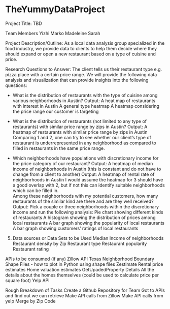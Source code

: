 # TheYummyDataProject
Project Title: TBD

Team Members
  Yizhi
  Marko
  Madeleine
  Sarah

Project Description/Outline: As a local data analysis group specialized in the food industry, we provide data to clients to help them decide where they should expand or open a new restaurant based on a type of cuisine and price. 

Research Questions to Answer: The client tells us their restaurant type e.g. pizza place with a certain price range. We will provide the following data analysis and visualization that can provide insights into the following questions:
- What is the distribution of restaurants with the type of cuisine among various neighborhoods in Austin? 
     Output:  A heat map of  restaurants  with interest  in Austin 
          A general type heatmap
          A heatmap considering the price range our customer is targeting
- What is the distribution of restaurants (not limited to any type of restaurants) with similar price range by zips in Austin?
  Output: A heatmap of restaurants with similar price range by zips in Austin
 Comparing 1 and 2, one can try to see whether our client’s type of restaurant is underrepresented in any neighborhood as compared to filled in restaurants in the same price range.

- Which neighborhoods have populations with discretionary income for the price category of our restaurant?
  Output: A heatmap of median income of neighborhoods in Austin (this is constant and do not have to change from a client to another)
  Output: A heatmap of rental rate of neighborhoods in Austin 
I would assume the heatmap for 3  should have a good overlap with 2, but if not this can identify suitable neighborhoods which can be filled in.     
Among these neighborhoods with my potential customers, how many restaurants of the similar kind are there and are they well received?
Output: Pick a couple or three neighborhoods within the discretionary income and run the following analysis:
Pie chart showing different kinds of restaurants
A histogram showing the distribution of prices among local restaurants 
A bar graph showing the popularity of local restaurants
A bar graph showing customers’ ratings of local restaurants
    
 5. Data sources or Data Sets to be Used
Median Income of neighborhoods
Restaurant density by Zip
Restaurant type
Restaurant popularity 
Restaurant rating

APIs to be consumed (if any)
Zillow API
Texas Neighborhood Boundary Shape Files - how to plot in Python using shape files
Zestimate
Rental price estimates
Home valuation estimates
GetUpadedProperty Details
All the details about the homes themselves (could be used to calculate price per square foot)
Yelp API

Rough Breakdown of Tasks
Create a Github Repository for Team
Got to APIs and find out we can retrieve
Make API calls from Zillow
Make API calls from yelp
Merge by Zip Code
